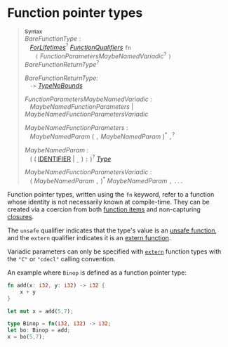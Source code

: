 # Function pointer types

> **<sup>Syntax</sup>**\
> _BareFunctionType_ :\
> &nbsp;&nbsp; [_ForLifetimes_]<sup>?</sup> [_FunctionQualifiers_] `fn`\
> &nbsp;&nbsp; &nbsp;&nbsp;  `(` _FunctionParametersMaybeNamedVariadic_<sup>?</sup> `)` _BareFunctionReturnType_<sup>?</sup>
>
> _BareFunctionReturnType_:\
> &nbsp;&nbsp; `->` [_TypeNoBounds_]
>
> _FunctionParametersMaybeNamedVariadic_ :\
> &nbsp;&nbsp; _MaybeNamedFunctionParameters_ | _MaybeNamedFunctionParametersVariadic_
>
> _MaybeNamedFunctionParameters_ :\
> &nbsp;&nbsp; _MaybeNamedParam_ ( `,` _MaybeNamedParam_ )<sup>\*</sup> `,`<sup>?</sup>
>
> _MaybeNamedParam_ :\
> &nbsp;&nbsp; ( ( [IDENTIFIER] | `_` ) `:` )<sup>?</sup> [_Type_]
>
> _MaybeNamedFunctionParametersVariadic_ :\
> &nbsp;&nbsp; ( _MaybeNamedParam_ `,` )<sup>\*</sup> _MaybeNamedParam_ `,` `...`

Function pointer types, written using the `fn` keyword, refer to a function
whose identity is not necessarily known at compile-time. They can be created
via a coercion from both [function items] and non-capturing [closures].

The `unsafe` qualifier indicates that the type's value is an [unsafe
function], and the `extern` qualifier indicates it is an [extern function].

Variadic parameters can only be specified with [`extern`] function types with
the `"C"` or `"cdecl"` calling convention.

An example where `Binop` is defined as a function pointer type:

```rust
fn add(x: i32, y: i32) -> i32 {
    x + y
}

let mut x = add(5,7);

type Binop = fn(i32, i32) -> i32;
let bo: Binop = add;
x = bo(5,7);
```

[IDENTIFIER]: identifiers.html
[_ForLifetimes_]: items/generics.html#where-clauses
[_FunctionQualifiers_]: items/functions.html
[_TypeNoBounds_]: types.html#type-expressions
[_Type_]: types.html#type-expressions
[`extern`]: items/external-blocks.html
[closures]: types/closure.html
[extern function]: items/functions.html#extern-functions
[function items]: types/function-item.html
[unsafe function]: unsafe-functions.html
